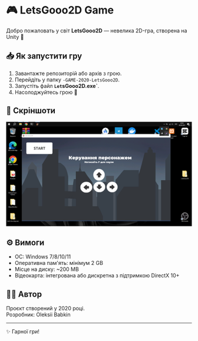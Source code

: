 # 🎮 LetsGooo2D Game

Добро пожаловать у світ **LetsGooo2D** — невелика 2D-гра, створена на Unity 🚀  

## 📥 Як запустити гру
1. Завантажте репозиторій або архів з грою.
2. Перейдіть у папку `-GAME-2020-LetsGooo2D`.
3. Запустіть файл **`Let`sGooo2D.exe`**.
4. Насолоджуйтесь грою 🎉

## 📂 Скріншоти
![Головне меню](Screenshot_16.png)

## ⚙️ Вимоги
- ОС: Windows 7/8/10/11  
- Оперативна пам'ять: мінімум 2 GB  
- Місце на диску: ~200 MB  
- Відеокарта: інтегрована або дискретна з підтримкою DirectX 10+  

## 👨‍💻 Автор
Проєкт створений у 2020 році.  
Розробник: Oleksii Babkin

---
✨ Гарної гри!
